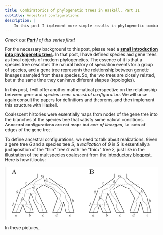 ```yaml
---
title: Combinatorics of phylogenetic trees in Haskell, Part II
subtitle: Ancestral configurations
description: |
    In this post I implement more simple results in phylogenetic combinatorics using Haskell
---
```


*Check out **[Part I](/posts/2022-10-21-tree-combinatorics-haskell-part-one.html)** of this series first!*

For the necessary background to this post, please read a **[small introduction into phylogenetic trees](/posts/2022-10-20-gene-trees-species-trees.html)**. 
In that post, I have defined species and gene trees as focal objects of modern phylogenetics. The essence of it is that a species tree describes the natural history of speciation events for a group of species, and a gene tree represents the relationship between genetic lineages sampled from these species. So, the two trees are closely related, but at the same time they can have different shapes (topologies).

In this post, I will offer another mathematical perspective on the relationship between gene and species trees: _ancestral configuration_. We will once again consult the papers for definitions and theorems, and then implement this structure with Haskell.

Coalescent histories were essentially maps from nodes of the gene tree into the branches of the species tree that satisfy some natural conditions. Ancestral configurations are not maps but _sets of lineages_, i.e. sets of edges of the gene tree.

To define ancestral configurations, we need to talk about realizations. Given a gene tree $G$ and a species tree $S$, a _realization_ of $G$ in $S$ is essentially a juxtaposition of the "thin" tree $G$ with the "thick" tree $S$, just like in the illustration of the multispecies coalescent from the [introductory blogpost](/posts/2022-10-20-gene-trees-species-trees.html). Here is how it looks: 

![**Figure 1** Two example realizations of $G$ in $S$. The gene tree $G$ is shown in gray, and the species tree $S$ is shown in black.](/images/blog/tree_posts/realizations.png)

In these pictures, 